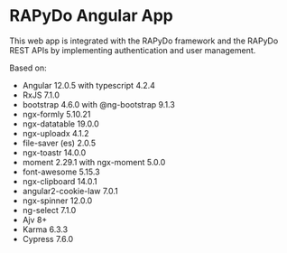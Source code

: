 # RAPyDo Angular App

This web app is integrated with the RAPyDo framework and the RAPyDo REST APIs by implementing authentication and user management.

Based on:

- Angular 12.0.5 with typescript 4.2.4
- RxJS 7.1.0
- bootstrap 4.6.0 with @ng-bootstrap 9.1.3
- ngx-formly 5.10.21
- ngx-datatable 19.0.0
- ngx-uploadx 4.1.2
- file-saver (es) 2.0.5
- ngx-toastr 14.0.0
- moment 2.29.1 with ngx-moment 5.0.0
- font-awesome 5.15.3
- ngx-clipboard 14.0.1
- angular2-cookie-law 7.0.1
- ngx-spinner 12.0.0
- ng-select 7.1.0
- Ajv 8+
- Karma 6.3.3
- Cypress 7.6.0
